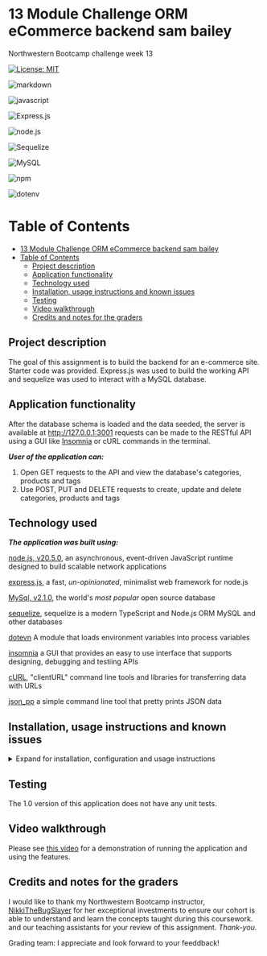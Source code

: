 # 13 Module Challenge ORM eCommerce backend sam bailey

Northwestern Bootcamp challenge week 13

[![License: MIT](https://img.shields.io/badge/License-MIT-yellow.svg)](https://opensource.org/licenses/MIT)

![markdown](https://img.shields.io/badge/Markdown-000000?style=for-the-badge&logo=markdown&logoColor=white)

![javascript](https://img.shields.io/badge/JavaScript-F7DF1E?style=for-the-badge&logo=javascript&logoColor=black)

![Express.js](https://img.shields.io/badge/express.js-%23404d59.svg?style=for-the-badge&logo=express&logoColor=%2361DAFB)

![node.js](https://img.shields.io/badge/Node.js-43853D?style=for-the-badge&logo=node.js&logoColor=white)

![Sequelize](https://img.shields.io/badge/Sequelize-52B0E7?style=for-the-badge&logo=Sequelize&logoColor=white)

![MySQL](https://img.shields.io/badge/mysql-%2300f.svg?style=for-the-badge&logo=mysql&logoColor=white)

![npm](https://img.shields.io/npm/v/npm.svg?logo=npm)

![dotenv](https://img.shields.io/badge/dotenv-8_2._0-blue)

# Table of Contents

- [13 Module Challenge ORM eCommerce backend sam bailey](#13-module-challenge-orm-ecommerce-backend-sam-bailey)
- [Table of Contents](#table-of-contents)
  - [Project description](#project-description)
  - [Application functionality](#application-functionality)
  - [Technology used](#technology-used)
  - [Installation, usage instructions and known issues](#installation-usage-instructions-and-known-issues)
  - [Testing](#testing)
  - [Video walkthrough](#video-walkthrough)
  - [Credits and notes for the graders](#credits-and-notes-for-the-graders)

## Project description

The goal of this assignment is to build the backend for an e-commerce site. Starter code was provided. Express.js was used to build the working API and sequelize was used to interact with a MySQL database.

## Application functionality

After the database schema is loaded and the data seeded, the server is available at http://127.0.0.1:3001 requests can be made to the RESTful API using a GUI like [Insomnia](https://insomnia.rest/) or cURL commands in the terminal.

***User of the application can:***
1. Open GET requests to the API and view the database's categories, products and tags
2. Use POST, PUT and DELETE requests to create, update and delete categories, products and tags
## Technology used

***The application was built using:***

[node.js, v20.5.0](https://nodejs.org/en), an asynchronous, event-driven JavaScript runtime designed to build scalable network applications

[express.js](https://expressjs.com/), a fast, *un-opinionated*, minimalist web framework for node.js 

[MySql, v2.1.0](https://dev.mysql.com/doc/refman/8.1/en/), the world's *most popular* open source database

[sequelize](https://sequelize.org/), sequelize is a modern TypeScript and Node.js ORM MySQL and other databases

[dotevn](https://www.npmjs.com/package/dotenv) A module that loads environment variables into process variables

[insomnia](https://insomnia.rest/) a GUI that provides an easy to use interface that supports designing, debugging and testiing APIs

[cURL](https://curl.se/), "clientURL" command line tools and libraries for transferring data with URLs

[json_pp](https://formulae.brew.sh/formula/jsonpp) a simple command line tool that pretty prints JSON data

## Installation, usage instructions and known issues

<details>
<summary> Expand for installation, configuration and usage instructions</summary>

1.  **Clone the repository, set up the environment***

    • Clone the repository: `git clone git@github.com:thoughtsinbuttermilk/13-ModuleChallenge-ORMeCommerce-sambailey.git`

    • Install required frameworks, dependencies and packages by opening a terminal instance and running `npm install`

    • Open the project in your favorite code editor, create a .env file to configure the environment variables:

    `DB_NAME='ecommerce_db'`
    
    `DB_USER='<*your user name*>'`
    
    `DB_PASSWORD='<*your password*>'`

    • Add the .env file to your `.gitignore` file

2. ***Configure the database environment***

    • Connect to the mySQL shell:
    
     `mysql -u <username> -p <password>`

     • Source the database:

     `source db/schema.sql`

     • Show available databases:

     `show databases;`

     • Select the ecommerce database:

     `use ecommerce_db`

     • Quit the mySQL shell

     `\q`

     • Seed the database

     `npm run seed`

     • Start the server

     `npm start`

    The server should be running and available at http://127.0.0.1:3001

3. ***Usage instructions***
    

    **main menu**

    *Expected behavior:* After running `npm start` in  the command line, the user should be presented with the [the super duper cool 'splash screen'!!!](https://github.com/thoughtsinbuttermilk/12-ModuleChallenge-EmployeeTracker-sambailey/blob/04deb8b68ffc4cd68f7a3bdaffdf72119340cec2/assets/01-splashscreen.png) and the application's [main menu](https://github.com/thoughtsinbuttermilk/12-ModuleChallenge-EmployeeTracker-sambailey/blob/04deb8b68ffc4cd68f7a3bdaffdf72119340cec2/assets/02-mainmenu.png)

    **view all departments**

    *Expected behavior:* Select `view all departments` and you will be presented with the [default departments](https://github.com/thoughtsinbuttermilk/12-ModuleChallenge-EmployeeTracker-sambailey/blob/04deb8b68ffc4cd68f7a3bdaffdf72119340cec2/assets/03-viewalldepartments.png) inserted into the database.

    **view all roles**
    
    *Expected behavior:* Select `view all roles` and you will be presented with the [default roles](https://github.com/thoughtsinbuttermilk/12-ModuleChallenge-EmployeeTracker-sambailey/blob/04deb8b68ffc4cd68f7a3bdaffdf72119340cec2/assets/04-viewallroles.png) inserted into the database.

    **view all employees**
    
    *Expected behavior:* Select `view all employees` and you will be presented with the [default roles](https://github.com/thoughtsinbuttermilk/12-ModuleChallenge-EmployeeTracker-sambailey/blob/04deb8b68ffc4cd68f7a3bdaffdf72119340cec2/assets/05-viewallemployees.png) inserted into the database.

    **add a new department**
    
    *Expected behavior:* Select `add department` and you [prompted for the department name](https://github.com/thoughtsinbuttermilk/12-ModuleChallenge-EmployeeTracker-sambailey/blob/04deb8b68ffc4cd68f7a3bdaffdf72119340cec2/assets/06-addadepartment-INTERNS.png), after pressing enter the new department will be added to the database [intern department inserted into the database](https://github.com/thoughtsinbuttermilk/12-ModuleChallenge-EmployeeTracker-sambailey/blob/04deb8b68ffc4cd68f7a3bdaffdf72119340cec2/assets/07-adddepartment-RESULT.png).

    **add a new role**

    *Expected behavior:* Select `add role` and you [prompted for the new role's name, salary and department id](https://github.com/thoughtsinbuttermilk/12-ModuleChallenge-EmployeeTracker-sambailey/blob/04deb8b68ffc4cd68f7a3bdaffdf72119340cec2/assets/08-addarole.png), after entering the data for the  new role, it will be added to the database [social media manager role, salary and id inserted into the database](https://github.com/thoughtsinbuttermilk/12-ModuleChallenge-EmployeeTracker-sambailey/blob/04deb8b68ffc4cd68f7a3bdaffdf72119340cec2/assets/09-addarole-RESULT.png).

    **add an employee**

    *Expected behavior:* Select `add an employee` and you [prompted for the employee's first name, last name, the role number, and manager id](https://github.com/thoughtsinbuttermilk/12-ModuleChallenge-EmployeeTracker-sambailey/blob/04deb8b68ffc4cd68f7a3bdaffdf72119340cec2/assets/10-addemployee.png), after entering the data for the  new role, it will be added to the database [new employee "Linda Ronstadt" added to the database](https://github.com/thoughtsinbuttermilk/12-ModuleChallenge-EmployeeTracker-sambailey/blob/04deb8b68ffc4cd68f7a3bdaffdf72119340cec2/assets/11-addemployee-RESULT.png).

    **update an employee's role**

    *Expected behavior:* Select `update an employee role` and you [prompted for the employee's first name and new role number](https://github.com/thoughtsinbuttermilk/12-ModuleChallenge-EmployeeTracker-sambailey/blob/04deb8b68ffc4cd68f7a3bdaffdf72119340cec2/assets/12-updateemployeerole.png), after entering the data for the  new role, it will be added to the database [employee Linda Ronstadt, formerly an Auditor, is now a Studio Engineer ](https://github.com/thoughtsinbuttermilk/12-ModuleChallenge-EmployeeTracker-sambailey/blob/04deb8b68ffc4cd68f7a3bdaffdf72119340cec2/assets/13-updateemployeerole-RESULT.png).

    **remove an employee from the database**

    *Expected behavior:* Select `remove an employee from the database` and you [presented with a list of current employees](https://github.com/thoughtsinbuttermilk/12-ModuleChallenge-EmployeeTracker-sambailey/blob/04deb8b68ffc4cd68f7a3bdaffdf72119340cec2/assets/14-removeemployee.png), after selecting the employee to remove, the employee will be removed from the database [the employee "Mary J. Blige" has been removed from the database](https://github.com/thoughtsinbuttermilk/12-ModuleChallenge-EmployeeTracker-sambailey/blob/04deb8b68ffc4cd68f7a3bdaffdf72119340cec2/assets/15-removeemployee-RESULT.png).

    **exit the application**

    *Expected behavior:* [Select 'exit'](https://github.com/thoughtsinbuttermilk/12-ModuleChallenge-EmployeeTracker-sambailey/blob/04deb8b68ffc4cd68f7a3bdaffdf72119340cec2/assets/16-exit.png), after pressing "enter" the connection to the database will be closed and [the application will stop running](https://github.com/thoughtsinbuttermilk/12-ModuleChallenge-EmployeeTracker-sambailey/blob/04deb8b68ffc4cd68f7a3bdaffdf72119340cec2/assets/17-exit-RESULT.png).


    ***Known issues***

    • When the application starts, the first message displayed in the console is duplicated.
    
    • Fields which require numeric values are not being validated; the application will throw if a non-numeric value is entered.
    
    • More generally, new data entered into the database is not validated.
    
    • I have only enabled support for the `delete employee` feature listed in the project "bonus" section; the other "bonus" features have not been implemented.

    </details>

## Testing

The 1.0 version of this application does not have any unit tests.

## Video walkthrough


Please see [this video](https://drive.google.com/file/d/1-Y6Jux-_2rikyk2s2DbqWJxlQY6lQGKf/view?usp=sharing) for a demonstration of running the application and using the features.

## Credits and notes for the graders

I would like to thank my Northwestern Bootcamp instructor, [NikkiTheBugSlayer](https://github.com/NikkiTheBugSlayer) for her exceptional investments to ensure our cohort is able to understand and learn the concepts taught during this coursework. and our teaching assistants for your review of this assignment.  _Thank-you._

Grading team: I appreciate and look forward to your feeddback! 
